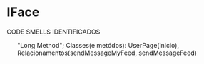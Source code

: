 # IFace

<p>CODE SMELLS IDENTIFICADOS</p>
<ul>
"Long Method"; Classes(e metódos): UserPage(inicio), Relacionamentos(sendMessageMyFeed, sendMessageFeed)
  </ul>
